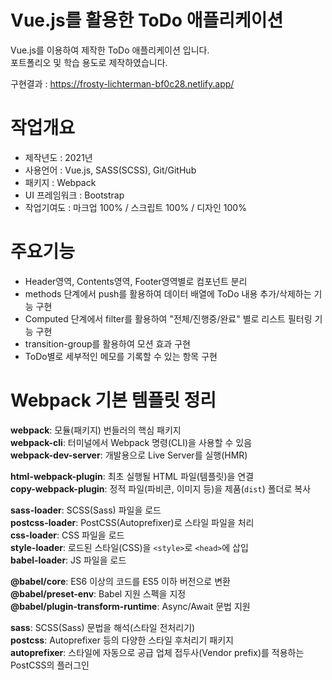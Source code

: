 # Vue.js를 활용한 ToDo 애플리케이션

Vue.js를 이용하여 제작한 ToDo 애플리케이션 입니다.<br/>
포트폴리오 및 학습 용도로 제작하였습니다.<br/>

구현결과 : https://frosty-lichterman-bf0c28.netlify.app/

# 작업개요
- 제작년도 : 2021년
- 사용언어 : Vue.js, SASS(SCSS), Git/GitHub<br/>
- 패키지 : Webpack
- UI 프레임워크 : Bootstrap
- 작업기여도 : 마크업 100% / 스크립트 100% / 디자인 100%

# 주요기능

- Header영역, Contents영역, Footer영역별로 컴포넌트 분리
- methods 단계에서 push를 활용하여 데이터 배열에 ToDo 내용 추가/삭제하는 기능 구현
- Computed 단계에서 filter를 활용하여 "전체/진행중/완료" 별로 리스트 필터링 기능 구현
- transition-group를 활용하여 모션 효과 구현
- ToDo별로 세부적인 메모를 기록할 수 있는 항목 구현

# Webpack 기본 템플릿 정리

__webpack__: 모듈(패키지) 번들러의 핵심 패키지<br>
__webpack-cli__: 터미널에서 Webpack 명령(CLI)을 사용할 수 있음<br>
__webpack-dev-server__: 개발용으로 Live Server를 실행(HMR)<br>

__html-webpack-plugin__: 최초 실행될 HTML 파일(템플릿)을 연결<br>
__copy-webpack-plugin__: 정적 파일(파비콘, 이미지 등)을 제품(`dist`) 폴더로 복사<br>

__sass-loader__: SCSS(Sass) 파일을 로드<br>
__postcss-loader__: PostCSS(Autoprefixer)로 스타일 파일을 처리<br>
__css-loader__: CSS 파일을 로드<br>
__style-loader__: 로드된 스타일(CSS)을 `<style>`로 `<head>`에 삽입<br>
__babel-loader__: JS 파일을 로드<br>

__@babel/core__: ES6 이상의 코드를 ES5 이하 버전으로 변환<br>
__@babel/preset-env__: Babel 지원 스펙을 지정<br>
__@babel/plugin-transform-runtime__: Async/Await 문법 지원<br>

__sass__: SCSS(Sass) 문법을 해석(스타일 전처리기)<br>
__postcss__: Autoprefixer 등의 다양한 스타일 후처리기 패키지<br>
__autoprefixer__: 스타일에 자동으로 공급 업체 접두사(Vendor prefix)를 적용하는 PostCSS의 플러그인<br> 

